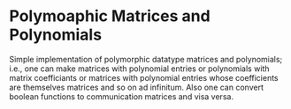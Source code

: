 # Polymoaphic Matrices and Polynomials
Simple implementation of polymorphic datatype matrices and polynomials; i.e., one can make matrices with polynomial entries or polynomials with matrix coefficiants or matrices with polynomial entries whose coefficients are themselves matrices and so on ad infinitum. 
Also one can convert boolean functions to communication matrices and visa versa. 
